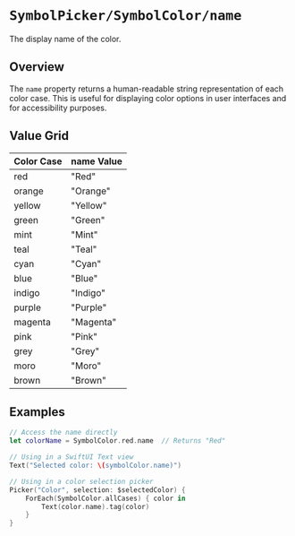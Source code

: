 # ``SymbolPicker/SymbolColor/name``

The display name of the color.

## Overview

The `name` property returns a human-readable string representation of each color case. This is useful for displaying color options in user interfaces and for accessibility purposes.

## Value Grid

| Color Case | name Value |
|------------|------------|
| red        | "Red"      |
| orange     | "Orange"   |
| yellow     | "Yellow"   |
| green      | "Green"    |
| mint       | "Mint"     |
| teal       | "Teal"     |
| cyan       | "Cyan"     |
| blue       | "Blue"     |
| indigo     | "Indigo"   |
| purple     | "Purple"   |
| magenta    | "Magenta"  |
| pink       | "Pink"     |
| grey       | "Grey"     |
| moro       | "Moro"     |
| brown      | "Brown"    |

## Examples

```swift
// Access the name directly
let colorName = SymbolColor.red.name  // Returns "Red"

// Using in a SwiftUI Text view
Text("Selected color: \(symbolColor.name)")

// Using in a color selection picker
Picker("Color", selection: $selectedColor) {
    ForEach(SymbolColor.allCases) { color in
        Text(color.name).tag(color)
    }
}
```